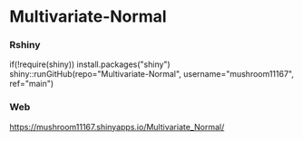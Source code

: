 # Multivariate-Normal

### Rshiny
if(!require(shiny)) install.packages("shiny")
shiny::runGitHub(repo="Multivariate-Normal", username="mushroom11167", ref="main")

### Web
https://mushroom11167.shinyapps.io/Multivariate_Normal/
